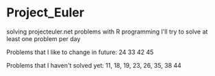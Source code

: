 # Project_Euler
 solving projecteuler.net problems with R programming
 I'll try to solve at least one problem per day

Problems that I like to change in future:
24 33 42 45

Problems that I haven't solved yet:
11, 18, 19, 23, 26, 35, 38 44
